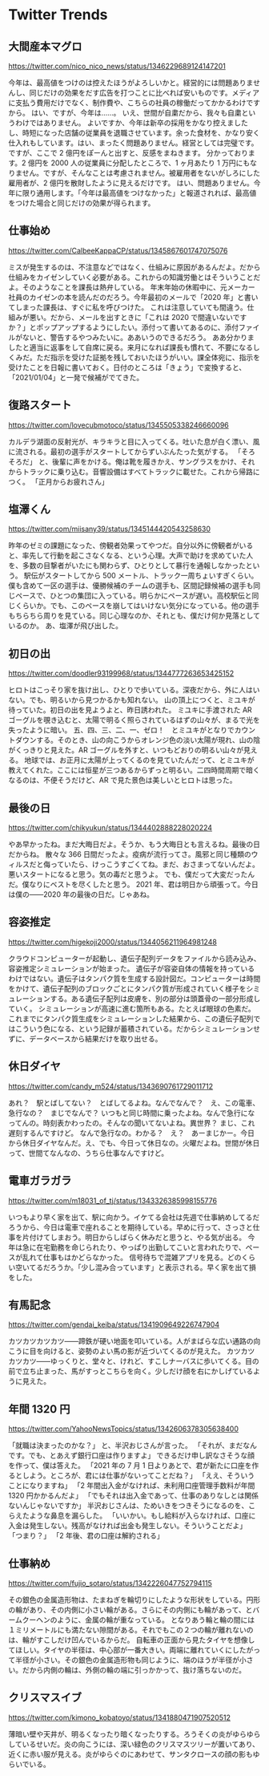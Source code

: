 # Twitter Trends

## 大間産本マグロ

https://twitter.com/nico_nico_news/status/1346229689124147201

今年は、最高値をつけのは控えたほうがよろしいかと。経営的には問題ありませんし、同じだけの効果をだす広告を打つことに比べれば安いものです。メディアに支払う費用だけでなく、制作費や、こちらの社員の稼働だってかかるわけですから。
はい、ですが、今年は……。
いえ、世間が自粛だから、我々も自粛というわけではありません。
よいですか、今年は新卒の採用をかなり控えましたし、時短になった店舗の従業員を退職させています。余った食材を、かなり安く仕入れもしています。はい、まったく問題ありません。経営としては完璧です。ですが、ここで 2 億円をぽーんと出すと、反感をまねきます。
分かっております。2 億円を 2000 人の従業員に分配したところで、1 ヶ月あたり 1 万円にもなりません。ですが、そんなことは考慮されません。被雇用者をないがしろにした雇用者が、2 億円を散財したように見えるだけです。
はい、問題ありません。今年に限り通用します。「今年は最高値をつけなかった」と報道されれば、最高値をつけた場合と同じだけの効果が得られます。

## 仕事始め

https://twitter.com/CalbeeKappaCP/status/1345867601747075076

ミスが発生するのは、不注意などではなく、仕組みに原因があるんだよ。だから仕組みをカイゼンしていく必要がある。これからの知識労働とはそういうことだよ。そのようなことを課長は熱弁している。
年末年始の休暇中に、元メーカー社員のカイゼンの本を読んだのだろう。今年最初のメールで「2020 年」と書いてしまった課長は、すぐに私を呼びつけた。
これは注意していても間違う。仕組みが悪い。だから、メールを出すときに「これは 2020 で間違いないですか？」とポップアップするようにしたい。添付って書いてあるのに、添付ファイルがないと、警告するやつみたいに。ああいうのできるだろう。
ああ分かりましたと適当に返事をして自席に戻る。来月になれば課長も慣れて、不要になるしくみだ。ただ指示を受けた証拠を残しておいたほうがいい。課全体宛に、指示を受けたことを日報に書いておく。日付のところは「きょう」で変換すると、「2021/01/04」と一発で候補がでてきた。

## 復路スタート

https://twitter.com/lovecubmotoco/status/1345505338246660096

カルデラ湖面の反射光が、キラキラと目に入ってくる。吐いた息が白く漂い、風に流される。最初の選手がスタートしてからずいぶんたった気がする。
「そろそろだ」
と、後輩に声をかける。俺は靴を履きかえ、サングラスをかけ、それからトラックに乗り込む。音響設備はすべてトラックに載せた。これから帰路につく。
「正月からお疲れさん」

## 塩澤くん

https://twitter.com/miisany39/status/1345144420543258630

昨年のゼミの課題になった、傍観者効果ってやつだ。自分以外に傍観者がいると、率先して行動を起こさなくなる、という心理。大声で助けを求めていた人を、多数の目撃者がいたにも関わらず、ひとりとして暴行を通報しなかったという。
駅伝がスタートしてから 500 メートル、トラック一周ちょいすぎくらい。僕も含めて一区の選手は、優勝候補のチームの選手も、区間記録候補の選手も同じペースで、ひとつの集団に入っている。明らかにペースが遅い。高校駅伝と同じくらいか。でも、このペースを崩してはいけない気分になっている。他の選手もちらちら周りを見ている。同じ心理なのか、それとも、僕だけ何か見落としているのか。
あ、塩澤が飛び出した。

## 初日の出

https://twitter.com/doodler93199968/status/1344777263653425152

ヒロトはこっそり家を抜け出し、ひとりで歩いている。深夜だから、外に人はいない。でも、明るいから見つかるかも知れない。
山の頂上につくと、ミユキが待っていた。初日の出を見ようよと、昨日誘われた。
ミユキに手渡された AR ゴーグルを覗き込むと、太陽で明るく照らされているはずの山々が、まるで光を失ったように暗い。
五、四、三、二、一、ゼロ！　とミユキがとなりでカウントダウンする。そのとき、山の向こうからオレンジ色の淡い太陽が現れ、山の陰がくっきりと見えた。AR ゴーグルを外すと、いつもどおりの明るい山々が見える。
地球では、お正月に太陽が上ってくるのを見ていたんだって、とミユキが教えてくれた。ここには恒星が三つあるからずっと明るい。二四時間周期で暗くなるのは、不便そうだけど、AR で見た景色は美しいとヒロトは思った。

## 最後の日

https://twitter.com/chikyukun/status/1344402888228020224

やあ早かったね。まだ大晦日だよ。そうか、もう大晦日とも言えるね。最後の日だからね。
散々な 366 日間だったよ。疫病が流行ってさ。風邪と同じ種類のウィルスだと侮っていたら、けっこうすごくてね。まだ、おさまってないんだよ。悪いスタートになると思う。気の毒だと思うよ。
でも、僕だって大変だったんだ。僕なりにベストを尽くしたと思う。
2021 年、君は明日から頑張って。今日は僕の――2020 年の最後の日だ。じゃあね。

## 容姿推定

https://twitter.com/higekoji2000/status/1344056211964981248

クラウドコンピューターが起動し、遺伝子配列データをファイルから読み込み、容姿推定シミュレーションが始まった。
遺伝子が容姿自体の情報を持っているわけではない。遺伝子はタンパク質を生成する設計図だ。コンピューターは時間をかけて、遺伝子配列のブロックごとにタンパク質が形成されていく様子をシミュレーションする。ある遺伝子配列は皮膚を、別の部分は頭蓋骨の一部分形成していく。
シミュレーションが高速に進む箇所もある。たとえば眼球の色素だ。これまでにタンパク質生成をシミュレーションした結果から、この遺伝子配列ではこういう色になる、という記録が蓄積されている。だからシミュレーションせずに、データベースから結果だけを取り出せる。

## 休日ダイヤ

https://twitter.com/candy_m524/status/1343690761729011712

あれ？　駅とばしてない？　とばしてるよね。なんでなんで？　え、この電車、急行なの？　まじでなんで？
いつもと同じ時間に乗ったよね。なんで急行になってんの。時刻表かわったの。そんなの聞いてないよね。異世界？
まじ、これ遅刻するんですけど。
なんで急行なの。わかる？　え？　あーまじかー。今日から休日ダイヤなんだ。え、でも、今日って休日なの。火曜だよね。世間が休日って、世間てなんなの、うちら仕事なんですけど。

## 電車ガラガラ

https://twitter.com/m18031_of_tj/status/1343326385998155776

いつもより早く家を出て、駅に向かう。イケてる会社は先週で仕事納めしてるだろうから、今日は電車で座れることを期待している。早めに行って、さっさと仕事を片付けてしまおう。明日からしばらく休みだと思うと、やる気が出る。
今年は急に在宅勤務を命じられたり、やっぱり出勤してこいと言われたりで、ペースが乱れて仕事もはかどらなかった。
信号待ちで混雑アプリを見る。どのくらい空いてるだろうか。「少し混み合っています」と表示される。早く家を出て損をした。

## 有馬記念

https://twitter.com/gendai_keiba/status/1341909649226747904

カツカツカツカツ――蹄鉄が硬い地面を叩いている。人がまばらな広い通路の向こうに目を向けると、姿勢のよい馬の影が近づいてくるのが見えた。
カツカツカツカツ――ゆっくりと、堂々と、けれど、すこしナーバスに歩いてくる。目の前で立ち止まった、馬がすっとこちらを向く。少しだけ顔を右にかしげているように見えた。

## 年間 1320 円

https://twitter.com/YahooNewsTopics/status/1342606378305638400

「就職は決まったのかな？」
と、半沢おじさんが言った。
「それが、まだなんです。でも、とあえず銀行口座は作りますよ」
できるだけ申し訳なさそうな顔を作って、僕は答えた。
「2021 年の 7 月 1 日よりあとで、君が新たに口座を作るとしよう。ところが、君には仕事がないってことだね？」
「ええ、そういうことになりますね」
「2 年間出入金がなければ、未利用口座管理手数料が年間 1320 円かかるんだよ」
「でもそれは出入金であって、仕事のありなしとは関係ないんじゃないですか」
半沢おじさんは、ためいきをつきそうになるのを、こらえたような鼻息を漏らした。
「いいかい。もし給料が入らなければ、口座に入金は発生しない。残高がなければ出金も発生しない。そういうことだよ」
「つまり？」
「2 年後、君の口座は解約される」

## 仕事納め

https://twitter.com/fujio_sotaro/status/1342226047752794115

その銀色の金属造形物は、たまねぎを輪切りにしたような形状をしている。円形の輪があり、その内側に小さい輪がある。さらにその内側にも輪があって、とバームクーヘンのように、金属の輪が重なっている。
となりあう輪と輪の間には１ミリメートルにも満たない隙間がある。それでもこの２つの輪が離れないのは、輪がすこしだけ凹んでいるからだ。
自転車の正面から見たタイヤを想像してほしい。タイヤの半径は、中心部が一番大きい。両端に離れていくにしたがって半径が小さい。その銀色の金属造形物も同じように、端のほうが半径が小さい。だから内側の輪は、外側の輪の端に引っかかって、抜け落ちないのだ。

## クリスマスイブ

https://twitter.com/kimono_kobatoyo/status/1341880471907520512

薄暗い壁や天井が、明るくなったり暗くなったりする。ろうそくの炎がゆらゆらしているせいだ。炎の向こうには、深い緑色のクリスマスツリーが置いてあり、近くに赤い服が見える。炎がゆらぐのにあわせて、サンタクロースの顔の影もゆらいでいる。
